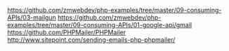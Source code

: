 https://github.com/zmwebdev/php-examples/tree/master/09-consuming-APIs/03-mailgun
https://github.com/zmwebdev/php-examples/tree/master/09-consuming-APIs/01-google-api/gmail
https://github.com/PHPMailer/PHPMailer
http://www.sitepoint.com/sending-emails-php-phpmailer/
